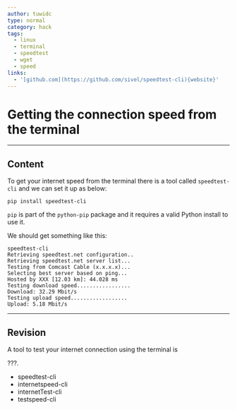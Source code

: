 ```yaml
---
author: tuwidc
type: normal
category: hack
tags:
  - linux
  - terminal
  - speedtest
  - wget
  - speed
links:
  - '[github.com](https://github.com/sivel/speedtest-cli){website}'
---
```


# Getting the connection speed from the terminal


---

## Content

To get your internet speed from the terminal there is a tool called `speedtest-cli`
and we can set it up as below:

```plain-text
pip install speedtest-cli
```

`pip` is part of the `python-pip` package and it requires a valid Python install to use it.

We should get something like this:

```plain-text
speedtest-cli
Retrieving speedtest.net configuration..
Retrieving speedtest.net server list...
Testing from Comcast Cable (x.x.x.x)...
Selecting best server based on ping...
Hosted by XXX [12.03 km]: 44.028 ms
Testing download speed.................
Download: 32.29 Mbit/s
Testing upload speed..................
Upload: 5.18 Mbit/s
```


---

## Revision

A tool to test your internet connection using the terminal is 

???.

- speedtest-cli
- internetspeed-cli
- internetTest-cli
- testspeed-cli
 
